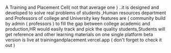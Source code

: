 A Training and Placement Cell( not that average one ) ..it is designed and developed to solve real problems of students ,Human resources department and Professors of college and University 
key features are ( community build by admin ( professors ) to fill the gap between college academic and production,HR would easily track and pick the quality students,Students will get reference and other learning materials on one single platform
beta version is live at trainingandplacement.vercel.app ( don't forget to check it out )
